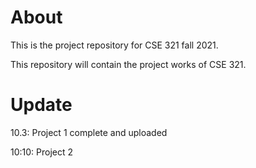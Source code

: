 # About

This is the project repository for CSE 321 fall 2021.

This repository will contain the project works of CSE 321.

# Update

10.3: 
  Project 1 complete and uploaded

10:10: Project 2
